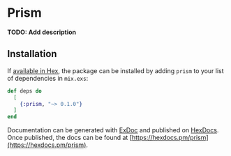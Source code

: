 # Prism

**TODO: Add description**

## Installation

If [available in Hex](https://hex.pm/docs/publish), the package can be installed
by adding `prism` to your list of dependencies in `mix.exs`:

```elixir
def deps do
  [
    {:prism, "~> 0.1.0"}
  ]
end
```

Documentation can be generated with [ExDoc](https://github.com/elixir-lang/ex_doc)
and published on [HexDocs](https://hexdocs.pm). Once published, the docs can
be found at [https://hexdocs.pm/prism](https://hexdocs.pm/prism).

